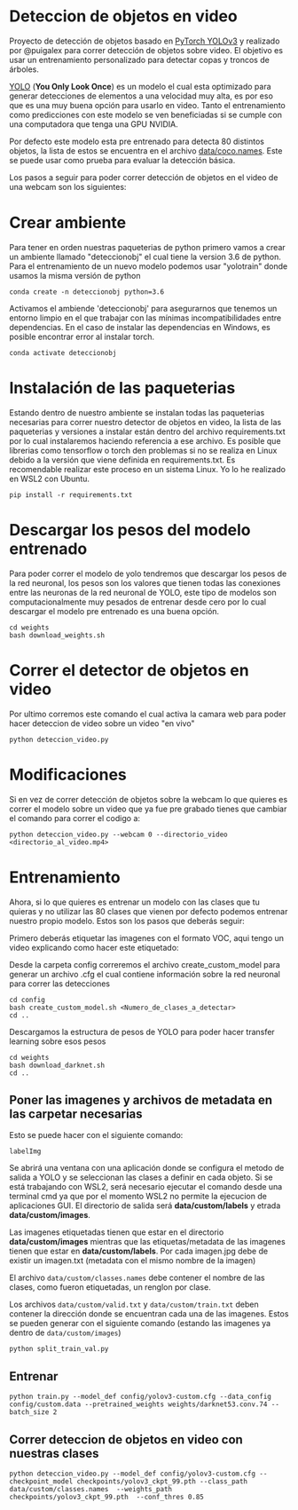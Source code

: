 # Deteccion de objetos en video 
Proyecto de detección de objetos basado en [PyTorch YOLOv3](https://github.com/eriklindernoren/PyTorch-YOLOv3) y realizado por @puigalex para correr detección de objetos sobre video. El objetivo es usar un entrenamiento personalizado para detectar copas y troncos de árboles.

[YOLO](https://pjreddie.com/darknet/yolo/) (**You Only Look Once**) es un modelo el cual esta optimizado para generar detecciones de elementos a una velocidad muy alta, es por eso que es una muy buena opción para usarlo en video. Tanto el entrenamiento como predicciones con este modelo se ven beneficiadas si se cumple con una computadora que tenga una GPU NVIDIA.

Por defecto este modelo esta pre entrenado para detecta 80 distintos objetos, la lista de estos se encuentra en el archivo [data/coco.names](https://github.com/AlbertoPerezGant/sifelec/blob/master/data/coco.names). Este se puede usar como prueba para evaluar la detección básica.

Los pasos a seguir para poder correr detección de objetos en el video de una webcam son los siguientes:

# Crear ambiente
Para tener en orden nuestras paqueterias de python primero vamos a crear un ambiente llamado "deteccionobj" el cual tiene la version 3.6 de python. Para el entrenamiento de un nuevo modelo podemos usar "yolotrain" donde usamos la misma versión de python
``` 
conda create -n deteccionobj python=3.6
```

Activamos el ambiende 'deteccionobj' para asegurarnos que tenemos un entorno limpio en el que trabajar con las mínimas incompatibilidades entre dependencias. En el caso de instalar las dependencias en Windows, es posible encontrar error al instalar torch. 
```
conda activate deteccionobj
```

# Instalación de las paqueterias
Estando dentro de nuestro ambiente se instalan todas las paqueterias necesarias para correr nuestro detector de objetos en video, la lista de las paqueterias y versiones a instalar están dentro del archivo requirements.txt por lo cual instalaremos haciendo referencia a ese archivo. Es posible que librerias como tensorflow o torch den problemas si no se realiza en Linux debido a la versión que viene definida en requirements.txt. Es recomendable realizar este proceso en un sistema Linux. Yo lo he realizado en WSL2 con Ubuntu.
```
pip install -r requirements.txt
```

# Descargar los pesos del modelo entrenado 
Para poder correr el modelo de yolo tendremos que descargar los pesos de la red neuronal, los pesos son los valores que tienen todas las conexiones entre las neuronas de la red neuronal de YOLO, este tipo de modelos son computacionalmente muy pesados de entrenar desde cero por lo cual descargar el modelo pre entrenado es una buena opción.

```
cd weights
bash download_weights.sh
```

# Correr el detector de objetos en video 
Por ultimo corremos este comando el cual activa la camara web para poder hacer deteccion de video sobre un video "en vivo"
```
python deteccion_video.py
```

# Modificaciones
Si en vez de correr detección de objetos sobre la webcam lo que quieres es correr el modelo sobre un video que ya fue pre grabado tienes que cambiar el comando para correr el codigo a:

```
python deteccion_video.py --webcam 0 --directorio_video <directorio_al_video.mp4>
```

# Entrenamiento 

Ahora, si lo que quieres es entrenar un modelo con las clases que tu quieras y no utilizar las 80 clases que vienen por defecto podemos entrenar nuestro propio modelo. Estos son los pasos que deberás seguir:

Primero deberás etiquetar las imagenes con el formato VOC, aqui tengo un video explicando como hacer este etiquetado: 

Desde la carpeta config correremos el archivo create_custom_model para generar un archivo .cfg el cual contiene información sobre la red neuronal para correr las detecciones
```
cd config
bash create_custom_model.sh <Numero_de_clases_a_detectar>
cd ..
```
Descargamos la estructura de pesos de YOLO para poder hacer transfer learning sobre esos pesos
```
cd weights
bash download_darknet.sh
cd ..
```

## Poner las imagenes y archivos de metadata en las carpetar necesarias

Esto se puede hacer con el siguiente comando:

```
labelImg
```
Se abrirá una ventana con una aplicación donde se configura el metodo de salida a YOLO y se seleccionan las clases a definir en cada objeto. Si se está trabajando con WSL2, será necesario ejecutar el comando desde una terminal cmd ya que por el momento WSL2 no permite la ejecucion de aplicaciones GUI. El directorio de salida será **data/custom/labels** y etrada **data/custom/images**.

Las imagenes etiquetadas tienen que estar en el directorio **data/custom/images** mientras que las etiquetas/metadata de las imagenes tienen que estar en **data/custom/labels**.
Por cada imagen.jpg debe de existir un imagen.txt (metadata con el mismo nombre de la imagen)

El archivo ```data/custom/classes.names``` debe contener el nombre de las clases, como fueron etiquetadas, un renglon por clase.

Los archivos ```data/custom/valid.txt``` y ```data/custom/train.txt``` deben contener la dirección donde se encuentran cada una de las imagenes. Estos se pueden generar con el siguiente comando (estando las imagenes ya dentro de ```data/custom/images```)
```
python split_train_val.py
```

## Entrenar

 ```
 python train.py --model_def config/yolov3-custom.cfg --data_config config/custom.data --pretrained_weights weights/darknet53.conv.74 --batch_size 2
 ```

## Correr deteccion de objetos en video con nuestras clases
```
python deteccion_video.py --model_def config/yolov3-custom.cfg --checkpoint_model checkpoints/yolov3_ckpt_99.pth --class_path data/custom/classes.names  --weights_path checkpoints/yolov3_ckpt_99.pth  --conf_thres 0.85
```

